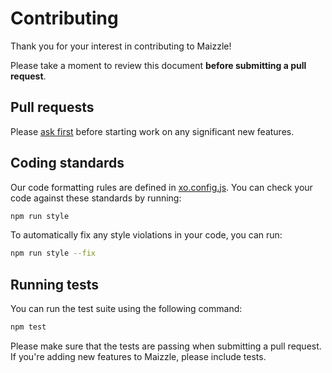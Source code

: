 # Contributing

Thank you for your interest in contributing to Maizzle!

Please take a moment to review this document **before submitting a pull request**.

## Pull requests

Please [ask first](https://github.com/maizzle/framework/issues) before starting work on any significant new features.

## Coding standards

Our code formatting rules are defined in [xo.config.js](https://github.com/maizzle/framework/blob/master/xo.config.js). You can check your code against these standards by running:

```sh
npm run style
```

To automatically fix any style violations in your code, you can run:

```sh
npm run style --fix
```

## Running tests

You can run the test suite using the following command:

```sh
npm test
```

Please make sure that the tests are passing when submitting a pull request. If you're adding new features to Maizzle, please include tests.
